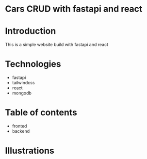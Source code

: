 # Cars CRUD with fastapi and react  

# Introduction 
This is a simple website build with fastapi and react 
# Technologies 
- fastapi 
- tailwindcss
- react 
- mongodb


# Table of contents 
- fronted 
- backend 
# Illustrations 

